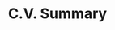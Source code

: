 ---
title: C.V. Summary
draft: false
experiences:
  - title: Ph.D. student
    organization:
      name: Florida State University
      url: https://religion.fsu.edu/person/paul-anthony
    dates: '2020 - Present'
    location: Tallahassee, Fla.
    writeup: >
      Experience with the following classes:

      - Instructor of record: Introduction to World Religions (Fall 2021)

      - Teaching assistant: Introduction to World Religions (Spring 2021), Religion in the United States (Fall 2020)

      
  - title: Public Information Officer
    organization:
      name: Comal County
      url: https://www.comalcountytx.com
    dates: '2015-2020'
    location: New Braunfels, Texas

  - title: Communications Coordinator
    organization:
      name: Abilene Christian University, Advancement and Alumni Relations
      url: https://www.acu.edu
    dates: '2009-2015'
    location: Abilene, Texas

  - title: Staff Writer
    organization:
      name: San Angelo Standard-Times
      url: https://www.gosanangelo.com
    dates: '2004-2009'
    location: San Angelo, Texas

  - title: Read more
    organization:
      name: Full C.V.
      url: https://pa20bm.github.io/HugoSite/cv
 

weight: 3
widget:
  handler: experiences

  # Options: sm, md, lg and xl. Default is md.
  width: lg

  sidebar:
    # Options: left and right. Leave blank to hide.
    position: left
    # Options: sm, md, lg and xl. Default is md.
    scale:
  
  background:
    # Options: primary, secondary, tertiary or any valid color value. Default is primary.
    color:
    image:
    # Options: auto, cover and contain. Default is auto.
    size:
    # Options: center, top, right, bottom, left.
    position:
    # Options: fixed, local, scroll.
    attachment: 
---
